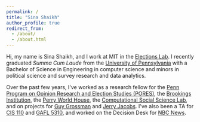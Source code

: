 ```yaml
---
permalink: /
title: "Sina Shaikh"
author_profile: true
redirect_from: 
  - /about/
  - /about.html
---
```


Hi, my name is Sina Shaikh, and I work at MIT in the [Elections Lab](https://electionlab.mit.edu/). I recently graduated *Summa Cum Laude* from the [University of Pennsylvania](https://upenn.edu) with a Bachelor of Science in Engineering in computer science and minors in political science and survey research and data analytics.  

Over the past few years, I've worked as a research fellow for the [Penn Program on Opinion Research and Election Studies (PORES)](https://pores.upenn.edu), the [Brookings Institution](https://www.brookings.edu), the [Perry World House](https://global.upenn.edu/perryworldhouse), the [Computational Social Science Lab](https://css.seas.upenn.edu/), and on projects for [Guy Grossman](https://guygrossman.com/) and [Jerry Jacobs](https://sociology.sas.upenn.edu/people/jerry-jacobs). I've also been a TA for [CIS 110](https://www.seas.upenn.edu/~cis110/current/) and [GAFL 5310](https://catalog.upenn.edu/courses/gafl/), and worked on the Decision Desk for [NBC News](https://www.nbcnews.com).
